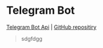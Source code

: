 # Telegram Bot

[Telegram Bot Api](https://core.telegram.org/bots/api) | [GitHub repositiry](https://github.com/AndreyVitovtov/bot-telegram-assistant.git)


> sdgfdgg

